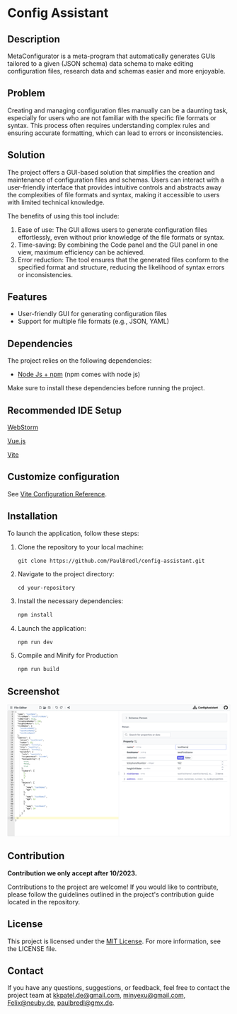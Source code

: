 # Config Assistant

## Description

MetaConfigurator is a meta-program that automatically generates GUIs tailored to a given (JSON schema) data schema to make editing configuration files, research data and schemas easier and more enjoyable.

## Problem

Creating and managing configuration files manually can be a daunting task, especially for users who are not familiar with the specific file formats or syntax.
This process often requires understanding complex rules and ensuring accurate formatting, which can lead to errors or inconsistencies.

## Solution

The project offers a GUI-based solution that simplifies the creation and maintenance of configuration files and schemas.
Users can interact with a user-friendly interface that provides intuitive controls and abstracts away the complexities of file formats and syntax, making it accessible to users with limited technical knowledge.

The benefits of using this tool include:

1. Ease of use: The GUI allows users to generate configuration files effortlessly, even without prior knowledge of the file formats or syntax.
2. Time-saving: By combining the Code panel and the GUI panel in one view, maximum efficiency can be achieved.
3. Error reduction: The tool ensures that the generated files conform to the specified format and structure, reducing the likelihood of syntax errors or inconsistencies.

## Features

- User-friendly GUI for generating configuration files
- Support for multiple file formats (e.g., JSON, YAML)

## Dependencies

The project relies on the following dependencies:

- [Node Js + npm](https://nodejs.org/en/download/) (npm comes with node js)

Make sure to install these dependencies before running the project.

## Recommended IDE Setup

[WebStorm](https://www.jetbrains.com/webstorm/download/)

[Vue.js](https://cli.vuejs.org/guide/installation.html)

[Vite](https://v3.ru.vuejs.org/guide/installation.html)

## Customize configuration

See [Vite Configuration Reference](https://vitejs.dev/config/).

## Installation

To launch the application, follow these steps:

1. Clone the repository to your local machine:
   ```shell
   git clone https://github.com/PaulBredl/config-assistant.git
   ```
2. Navigate to the project directory:
   ```shell
   cd your-repository
   ```
3. Install the necessary dependencies:
   ```sh
   npm install
   ```
4. Launch the application:
   ```sh
   npm run dev
   ```
5. Compile and Minify for Production
   ```sh
   npm run build
   ```

## Screenshot

![Screenshot 1](resources/GUI_CONFIG_ASSISTANCE.png)

## Contribution

**Contribution we only accept after 10/2023.**

Contributions to the project are welcome! If you would like to contribute, please follow the guidelines outlined in the project's contribution guide located in the repository.

## License

This project is licensed under the [MIT License](LICENSE).
For more information, see the LICENSE file.

## Contact

If you have any questions, suggestions, or feedback, feel free to contact the project team at
[kkpatel.de@gmail.com](mailto:kkpatel.de@gmail.com),
[minyexu@gmail.com](mailto:minyeexu@gmail.com), [Felix@neuby.de](mailto:Felix@neuby.de),
[paulbredl@gmx.de](mailto:cpaulbredl@gmx.de).
